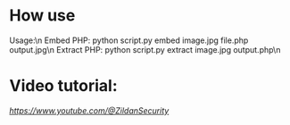 # How use
Usage:\n
  Embed PHP: python script.py embed image.jpg file.php output.jpg\n
  Extract PHP: python script.py extract image.jpg output.php\n
# Video tutorial:
*https://www.youtube.com/@ZildanSecurity*
